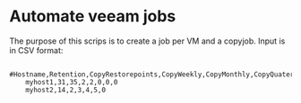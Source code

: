 # Automate veeam jobs

The purpose of this scrips is to create a job per VM and a copyjob. Input is in CSV format:

```
	#Hostname,Retention,CopyRestorepoints,CopyWeekly,CopyMonthly,CopyQuaterly,CopyYearly
	myhost1,31,35,2,2,0,0,0
	myhost2,14,2,3,4,5,0
```
